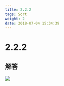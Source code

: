 ```yaml
---
title: 2.2.2
tags: Sort
weight: 2
date: 2018-07-04 15:34:39
---
```


# 2.2.2


## 解答

![](/resources/2.2.2/2.jpg)

